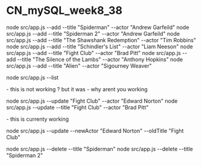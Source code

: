 # CN_mySQL_week8_38

<!-- CREATE -->

node src/app.js --add --title "Spiderman" --actor "Andrew Garfeild"
node src/app.js --add --title "Spiderman 2" --actor "Andrew Garfeild"
node src/app.js --add --title "The Shawshank Redemption" --actor "Tim Robbins"
node src/app.js --add --title "Schindler's List" --actor "Liam Neeson"
node src/app.js --add --title "Fight Club" --actor "Brad Pitt"
node src/app.js --add --title "The Silence of the Lambs" --actor "Anthony Hopkins"
node src/app.js --add --title "Alien" --actor "Sigourney Weaver"

<!-- READ -->

node src/app.js --list

<!-- UPDATE --> - this is not working ? but it was - why arent you working 

node src/app.js --update "Fight Club" --actor "Edward Norton"
node src/app.js --update --title "Fight Club" --actor "Brad Pitt"

<!-- UPDATE 2 --> - this is currenty working

node src/app.js --update --newActor "Edward Norton" --oldTitle "Fight Club"

<!-- DELETE -->

node src/app.js --delete --title "Spiderman"
node src/app.js --delete --title "Spiderman 2"
